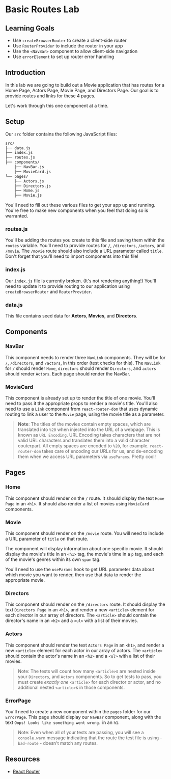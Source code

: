 # Basic Routes Lab

## Learning Goals

- Use `createBrowserRouter` to create a client-side router
- Use `RouterProvider` to include the router in your app
- Use the `<NavBar>` component to allow client-side navigation
- Use `errorElement` to set up router error handling

## Introduction

In this lab we are going to build out a Movie application that has routes for a
Home Page, Actors Page, Movie Page, and Directors Page. Our goal is to provide
routes and links for these 4 pages.

Let's work through this one component at a time.

## Setup

Our `src` folder contains the following JavaScript files:

```txt
src/
├── data.js
├── index.js
├── routes.js
├── components/
    ├── NavBar.js
    ├── MovieCard.js
└── pages/
    ├── Actors.js
    ├── Directors.js
    ├── Home.js
    ├── Movie.js
```

You'll need to fill out these various files to get your app up and running.
You're free to make new components when you feel that doing so is warranted.

### routes.js

You'll be adding the routes you create to this file and saving them within the
`routes` variable. You'll need to provide routes for `/`, `/directors`,
`/actors`, and `/movie`. The `/movie` route should also include a URL parameter
called `title`. Don't forget that you'll need to import components into this
file!

### index.js

Our `index.js` file is currently broken. (It's not rendering anything!) You'll
need to update it to provide routing to our application using
`createBrowserRouter` and `RouterProvider`.

### data.js

This file contains seed data for **Actors**, **Movies**, and **Directors**.

## Components

### NavBar

This component needs to render three `NavLink` components. They will be for `/`,
`/directors`, and `/actors`, in this order (test checks for this). The `NavLink`
for `/` should render `Home`, `directors` should render `Directors`, and
`actors` should render `Actors`. Each page should render the NavBar.

### MovieCard

This component is already set up to render the title of one movie. You'll need
to pass it the appropriate props to render a movie's title. You'll also need to
use a `Link` component from `react-router-dom` that uses dynamic routing to link
a user to the `Movie` page, using the movie title as a parameter.

> **Note**: The titles of the movies contain empty spaces, which are translated
> into `%20` when injected into the URL of a webpage. This is known as `URL
> Encoding`. URL Encoding takes characters that are not valid URL characters and
> translates them into a valid character couterpart. All empty spaces are
> encoded to `%20`, for example. `react-router-dom` takes care of encoding our
> URLs for us, and de-encoding them when we access URL parameters via
> `useParams`. Pretty cool!

## Pages

### Home

This component should render on the `/` route. It should display the text `Home
Page` in an `<h1>`. It should also render a list of movies using `MovieCard`
components.

### Movie

This component should render on the `/movie` route. You will need to include a
URL parameter of `title` on that route.

The component will display information about one specific movie. It should
display the movie's title in an `<h1>` tag, the movie's time in a `p` tag, and
each of the movie's genres within its own `span` tag.

You'll need to use the `useParams` hook to get URL parameter data about which
movie you want to render, then use that data to render the appropriate movie.

### Directors

This component should render on the `/directors` route. It should display the
text `Directors Page` in an `<h1>`, and render a new `<article>` element for
each director in our array of directors. The `<article>` should contain the
director's name in an `<h2>` and a `<ul>` with a list of their movies.

### Actors

This component should render the text `Actors Page` in an `<h1>`, and render a
new `<article>` element for each actor in our array of actors. The `<article>`
should contain the actor's name in an `<h2>` and a `<ul>` with a list of their
movies.

> Note: The tests will count how many `<article>`s are nested inside your
> `Directors`, and `Actors` components. So to get tests to pass, you must create
> _exactly one_ `<article>` for each director or actor, and no additional nested
> `<article>`s in those components.

### ErrorPage

You'll need to create a new component within the `pages` folder for our
`ErrorPage`. This page should display our `NavBar` component, along with the
text `Oops! Looks like something went wrong.` in an `h1`.

> Note: Even when all of your tests are passing, you will see a `console.warn`
> message indicating that the route the test file is using - `bad-route` -
> doesn't match any routes.

## Resources

- [React Router](https://v5.reactrouter.com/web/guides/quick-start)
